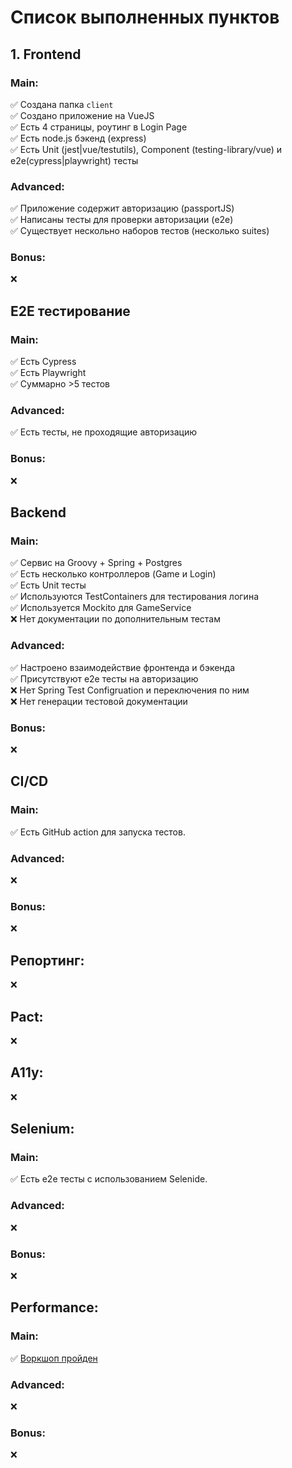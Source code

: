 # Список выполненных пунктов

## 1. Frontend
 
### Main:
✅ Создана папка `client`  
✅ Создано приложение на VueJS  
✅ Есть 4 страницы, роутинг в Login Page  
✅ Есть node.js бэкенд (express)  
✅ Есть Unit (jest|vue/testutils), Component (testing-library/vue) и e2e(cypress|playwright) тесты

### Advanced:
✅ Приложение содержит авторизацию (passportJS)  
✅ Написаны тесты для проверки авторизации (e2e)  
✅ Существует нескольно наборов тестов (несколько suites)  

### Bonus:
❌

## Е2Е тестирование

### Main:
✅ Есть Cypress  
✅ Есть Playwright  
✅ Суммарно >5 тестов  

### Advanced:
✅ Есть тесты, не проходящие авторизацию  

### Bonus:
❌

## Backend

### Main:
✅ Сервис на Groovy + Spring + Postgres  
✅ Есть несколько контроллеров (Game и Login)  
✅ Есть Unit тесты  
✅ Используются TestContainers для тестирования логина  
✅ Используется Mockito для GameService  
❌ Нет документации по дополнительным тестам  

### Advanced:
✅ Настроено взаимодействие фронтенда и бэкенда   
✅ Присутствуют е2е тесты на авторизацию  
❌ Нет Spring Test Configruation и переключения по ним  
❌ Нет генерации тестовой документации  

### Bonus:
❌

## CI/CD

### Main:
✅ Есть GitHub action для запуска тестов.

### Advanced:
❌

### Bonus:
❌

## Репортинг:
❌

## Pact:
❌

## A11y:
❌

## Selenium:

### Main:
✅ Есть e2e тесты с использованием Selenide.

### Advanced:
❌

### Bonus:
❌

## Performance:

### Main:
✅ [Воркшоп пройден](https://gitlab.com/tinkoff-performance-workshop-knisht)

### Advanced:
❌

### Bonus:
❌
